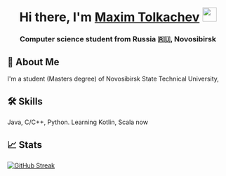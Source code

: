 <h1 align="center">Hi there, I'm <a href="https://vk.com/spherelezy" target="_blank">Maxim Tolkachev</a> 
<img src="https://github.com/blackcater/blackcater/raw/main/images/Hi.gif" length="32" height="32"/></h1>
<h3 align="center">Computer science student from Russia 🇷🇺, Novosibirsk</h3>

## 🚀 About Me
I'm a student (Masters degree) of Novosibirsk State Technical University, 


## 🛠 Skills
Java, C/C++, Python. Learning Kotlin, Scala now


## 📈 Stats
[![GitHub Streak](https://github-readme-streak-stats.herokuapp.com/?user=spherele)](https://git.io/streak-stats)

